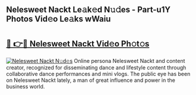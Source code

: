 ## Nelesweet Nackt Le𝚊k𝚎d N𝚞𝚍es - Part-u1Y Photos Vid𝚎o Le𝚊ks wWaiu

# <h2><a href="http://fb8l8vm.evod.top/?m=Nelesweet+Nackt">🔗 👉🔴 Nelesweet Nackt Vid𝚎o Ph𝚘t𝚘s</a></h2>

[![Nelesweet Nackt N𝚞d𝚎s](https://i.imgur.com/8V9OHl7.gif)](http://fb8l8vm.evod.top/?m=Nelesweet+Nackt)
Online persona Nelesweet Nackt and content creator, recognized for disseminating dance and lifestyle content through collaborative dance performances and mini vlogs. The public eye has been on Nelesweet Nackt lately, a man of great influence and power in the business world. 
